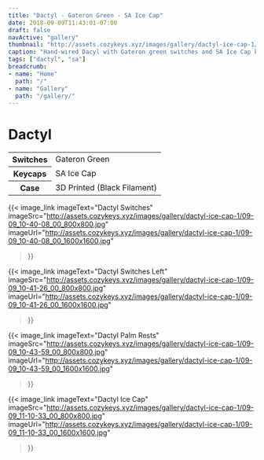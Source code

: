 ```yaml
---
title: "Dactyl - Gateron Green - SA Ice Cap"
date: 2018-09-09T11:43:01-07:00
draft: false
navActive: "gallery"
thumbnail: "http://assets.cozykeys.xyz/images/gallery/dactyl-ice-cap-1/09-09_11-10-33_00_800x800.jpg"
caption: "Hand-wired Dacyl with Gateron green switches and SA Ice Cap keycaps"
tags: ["dactyl", "sa"]
breadcrumb:
- name: "Home"
  path: "/"
- name: "Gallery"
  path: "/gallery/"
---
```


# Dactyl

<table class="table table-hover">
    <tbody>
        <tr>
            <th scope="row">Switches</td>
            <td>Gateron Green</td>
        </tr>
        <tr>
            <th scope="row">Keycaps</td>
            <td>SA Ice Cap</td>
        </tr>
        <tr>
            <th scope="row">Case</td>
            <td>3D Printed (Black Filament)</td>
        </tr>
    </tbody>
</table>


{{<
    image_link
        imageText="Dactyl Switches"
        imageSrc="http://assets.cozykeys.xyz/images/gallery/dactyl-ice-cap-1/09-09_10-40-08_00_800x800.jpg"
        imageUrl="http://assets.cozykeys.xyz/images/gallery/dactyl-ice-cap-1/09-09_10-40-08_00_1600x1600.jpg"
>}}

{{<
    image_link
        imageText="Dactyl Switches Left"
        imageSrc="http://assets.cozykeys.xyz/images/gallery/dactyl-ice-cap-1/09-09_10-41-26_00_800x800.jpg"
        imageUrl="http://assets.cozykeys.xyz/images/gallery/dactyl-ice-cap-1/09-09_10-41-26_00_1600x1600.jpg"
>}}

{{<
    image_link
        imageText="Dactyl Palm Rests"
        imageSrc="http://assets.cozykeys.xyz/images/gallery/dactyl-ice-cap-1/09-09_10-43-59_00_800x800.jpg"
        imageUrl="http://assets.cozykeys.xyz/images/gallery/dactyl-ice-cap-1/09-09_10-43-59_00_1600x1600.jpg"
>}}

{{<
    image_link
        imageText="Dactyl Ice Cap"
        imageSrc="http://assets.cozykeys.xyz/images/gallery/dactyl-ice-cap-1/09-09_11-10-33_00_800x800.jpg"
        imageUrl="http://assets.cozykeys.xyz/images/gallery/dactyl-ice-cap-1/09-09_11-10-33_00_1600x1600.jpg"
>}}

